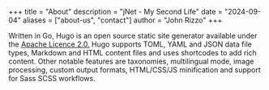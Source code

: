 +++
title = "About"
description = "jNet - My Second Life"
date = "2024-09-04"
aliases = ["about-us", "contact"]
author = "John Rizzo"
+++

Written in Go, Hugo is an open source static site generator available under the [Apache Licence 2.0.](https://github.com/gohugoio/hugo/blob/master/LICENSE) Hugo supports TOML, YAML and JSON data file types, Markdown and HTML content files and uses shortcodes to add rich content. Other notable features are taxonomies, multilingual mode, image processing, custom output formats, HTML/CSS/JS minification and support for Sass SCSS workflows.
